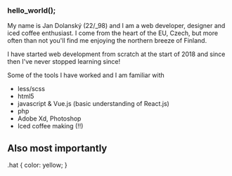 ### hello_world();

My name is Jan Dolanský (22/_98) and I am a web developer, designer and iced coffee enthusiast.
I come from the heart of the EU, Czech, but more often than not you'll find me enjoying the northern breeze of Finland.

I have started web development from scratch at the start of 2018 and since then I've never 
stopped learning since! 

Some of the tools I have worked and I am familiar with

- less/scss
- html5
- javascript & Vue.js (basic understanding of React.js)
- php
- Adobe Xd, Photoshop
- Iced coffee making (!!)

## Also most importantly

.hat {
  color: yellow;
}
